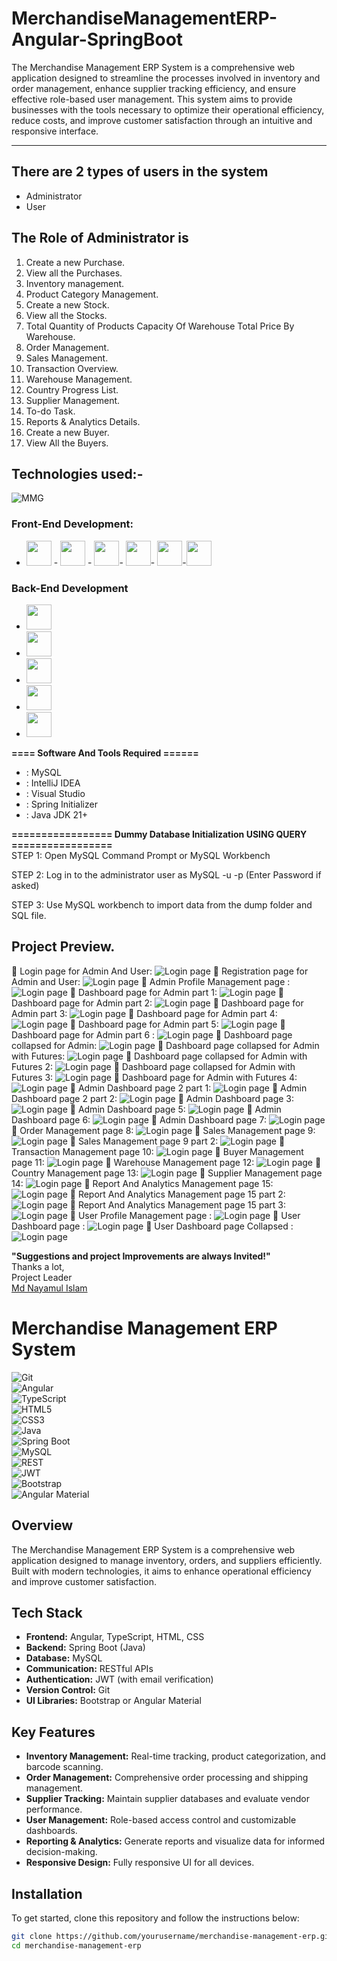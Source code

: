 # MerchandiseManagementERP-Angular-SpringBoot

The Merchandise Management ERP System is a comprehensive web application designed to streamline the processes involved in inventory and order management, enhance supplier tracking efficiency, and ensure effective role-based user management. This system aims to provide businesses with the tools necessary to optimize their operational efficiency, reduce costs, and improve customer satisfaction through an intuitive and responsive interface.
-----------------   ---------------------------------------------
## There are 2 types of users in the system

- Administrator
- User

## The Role of Administrator is
1. Create  a new Purchase. 
2. View all the Purchases.
3. Inventory management.
4. Product Category Management.
6. Create a new Stock.
7. View all the Stocks.
8. Total Quantity of Products	Capacity Of Warehouse	Total Price By Warehouse.
9. Order Management.
10. Sales Management.
11. Transaction Overview.
12. Warehouse Management.
13. Country Progress List.
14. Supplier Management.
15. To-do Task.
16. Reports & Analytics Details.
17. Create a new Buyer.
18. View All the Buyers.

## Technologies used:-
![MMG](https://github.com/user-attachments/assets/a91d3e4d-f5d3-4b19-8a57-5359a102b785)

### Front-End Development:
- [<img src="https://github.com/fatemazohor/fatemazohor/blob/main/svg/html5.svg" width="40" height="40">](https://github.com/fatemazohor) - [<img src="https://github.com/fatemazohor/fatemazohor/blob/main/svg/css3.svg" width="40" height="40">](https://github.com/fatemazohor) - [<img src="https://github.com/fatemazohor/fatemazohor/blob/main/svg/bootstrap-logo-shadow.png" width="40" height="40">](https://github.com/fatemazohor)- [<img src="https://github.com/fatemazohor/fatemazohor/blob/main/svg/javascript.svg" width="40" height="40">](https://github.com/fatemazohor)- [<img src="https://github.com/fatemazohor/fatemazohor/blob/main/svg/angular.svg" width="40" height="40">](https://github.com/fatemazohor)-[<img src="https://www.typescriptlang.org/icons/icon-48x48.png?v=4" width="40" height="40">](https://www.typescriptlang.org)
 

### Back-End Development

- [<img src="https://github.com/user-attachments/assets/802876a1-3a54-40a6-bdc3-75f97dfc555b" width="40" height="40">](https://github.com/user-attachments/assets/802876a1-3a54-40a6-bdc3-75f97dfc555b)
- [<img src="https://img.icons8.com/ios-filled/50/api-settings.png" width="40" height="40">](https://icons8.com/icon/19967/api-settings)
- [<img src="https://www.mysql.com/common/logos/logo-mysql-170x115.png" width="40" height="40">](https://www.mysql.com/)
- [<img src="https://jwt.io/img/pic_logo.svg" width="40" height="40">](https://jwt.io/)
- [<img src="https://www.oracle.com/a/ocom/img/cb71-java-logo.png" width="40" height="40">](https://www.oracle.com/java/)



**==== Software And Tools Required ======**
- :  MySQL
- :  IntelliJ IDEA
- :  Visual Studio
- :  Spring Initializer
- :  Java JDK 21+


**================= Dummy Database Initialization USING QUERY =================**  
STEP 1: Open MySQL Command Prompt or MySQL Workbench

STEP 2: Log in to the administrator user as MySQL -u <username> -p (Enter Password if asked)

STEP 3: Use MySQL workbench to import data from the dump folder and SQL file.

Project Preview.
---------------------------------------------------------------------
:pushpin: Login page for Admin And User:
![ Login page](https://github.com/NayamulNirob/MerchandiseMgmtERP/blob/main/images/Screenshot%202024-10-25%20222558.png)
:pushpin: Registration page for Admin and User:
![ Login page](https://github.com/NayamulNirob/MerchandiseMgmtERP/blob/main/images/Screenshot%202024-10-25%20222634.png)
:pushpin: Admin Profile Management page :
![ Login page](https://github.com/NayamulNirob/MerchandiseMgmtERP/blob/main/images/Screenshot%202024-10-25%20222520.png)
:pushpin: Dashboard page for Admin part 1:
![ Login page](https://github.com/NayamulNirob/MerchandiseMgmtERP/blob/main/images/Screenshot%202024-10-25%20220234.png)
:pushpin: Dashboard page for Admin part 2:
![ Login page](https://github.com/NayamulNirob/MerchandiseMgmtERP/blob/main/images/Screenshot%202024-10-25%20220325.png)
:pushpin: Dashboard page  for Admin  part 3:
![ Login page](https://github.com/NayamulNirob/MerchandiseMgmtERP/blob/main/images/Screenshot%202024-10-25%20220350.png)
:pushpin: Dashboard page  for Admin part 4:
![ Login page](https://github.com/NayamulNirob/MerchandiseMgmtERP/blob/main/images/Screenshot%202024-10-25%20220420.png)
:pushpin: Dashboard page for Admin part 5:
![ Login page](https://github.com/NayamulNirob/MerchandiseMgmtERP/blob/main/images/Screenshot%202024-10-25%20220448.png)
:pushpin: Dashboard page for Admin part 6 :
![ Login page](https://github.com/NayamulNirob/MerchandiseMgmtERP/blob/main/images/Screenshot%202024-10-25%20220541.png)
:pushpin: Dashboard page collapsed for Admin:
![ Login page](https://github.com/NayamulNirob/MerchandiseMgmtERP/blob/main/images/Screenshot%202024-10-25%20221316.png)
:pushpin: Dashboard page collapsed for Admin with Futures:
![ Login page](https://github.com/NayamulNirob/MerchandiseMgmtERP/blob/main/images/Screenshot%202024-10-25%20221336.png)
:pushpin: Dashboard page collapsed for Admin with Futures 2:
![ Login page](https://github.com/NayamulNirob/MerchandiseMgmtERP/blob/main/images/Screenshot%202024-10-25%20221401.png)
:pushpin: Dashboard page collapsed for Admin with Futures 3:
![ Login page](https://github.com/NayamulNirob/MerchandiseMgmtERP/blob/main/images/Screenshot%202024-10-25%20221422.png)
:pushpin: Dashboard page for Admin with Futures 4:
![ Login page](https://github.com/NayamulNirob/MerchandiseMgmtERP/blob/main/images/Screenshot%202024-10-25%20221445.png)
:pushpin: Admin Dashboard page 2 part 1:
![ Login page](https://github.com/NayamulNirob/MerchandiseMgmtERP/blob/main/images/Screenshot%202024-10-25%20221519.png)
:pushpin: Admin Dashboard page 2 part 2:
![ Login page](https://github.com/NayamulNirob/MerchandiseMgmtERP/blob/main/images/Screenshot%202024-10-25%20221633.png)
:pushpin: Admin Dashboard page 3:
![ Login page](https://github.com/NayamulNirob/MerchandiseMgmtERP/blob/main/images/Screenshot%202024-10-25%20221657.png)
:pushpin: Admin Dashboard page 5:
![ Login page](https://github.com/NayamulNirob/MerchandiseMgmtERP/blob/main/images/Screenshot%202024-10-25%20221736.png)
:pushpin: Admin Dashboard page 6:
![ Login page](https://github.com/NayamulNirob/MerchandiseMgmtERP/blob/main/images/Screenshot%202024-10-25%20221754.png)
:pushpin: Admin Dashboard page 7:
![ Login page](https://github.com/NayamulNirob/MerchandiseMgmtERP/blob/main/images/Screenshot%202024-10-25%20221919.png)
:pushpin: Order Management page 8:
![ Login page](https://github.com/NayamulNirob/MerchandiseMgmtERP/blob/main/images/Screenshot%202024-10-25%20222004.png)
:pushpin: Sales Management page 9:
![ Login page](https://github.com/NayamulNirob/MerchandiseMgmtERP/blob/main/images/Screenshot%202024-10-25%20222033.png)
:pushpin:  Sales Management page 9 part 2:
![ Login page](https://github.com/NayamulNirob/MerchandiseMgmtERP/blob/main/images/Screenshot%202024-10-25%20222105.png)
:pushpin: Transaction Management page 10:
![ Login page](https://github.com/NayamulNirob/MerchandiseMgmtERP/blob/main/images/Screenshot%202024-10-25%20222134.png)
:pushpin: Buyer Management page 11:
![ Login page](https://github.com/NayamulNirob/MerchandiseMgmtERP/blob/main/images/Screenshot%202024-10-25%20222156.png)
:pushpin: Warehouse Management page 12:
![ Login page](https://github.com/NayamulNirob/MerchandiseMgmtERP/blob/main/images/Screenshot%202024-10-25%20222231.png)
:pushpin: Country Management page 13:
![ Login page](https://github.com/NayamulNirob/MerchandiseMgmtERP/blob/main/images/Screenshot%202024-10-25%20222255.png)
:pushpin: Supplier Management page 14:
![ Login page](https://github.com/NayamulNirob/MerchandiseMgmtERP/blob/main/images/Screenshot%202024-10-25%20222316.png)
:pushpin: Report And Analytics Management page 15:
![ Login page](https://github.com/NayamulNirob/MerchandiseMgmtERP/blob/main/images/Screenshot%202024-10-25%20222403.png)
:pushpin: Report And Analytics Management page 15 part 2:
![ Login page](https://github.com/NayamulNirob/MerchandiseMgmtERP/blob/main/images/Screenshot%202024-10-25%20222420.png)
:pushpin: Report And Analytics Management page 15 part 3:
![ Login page](https://github.com/NayamulNirob/MerchandiseMgmtERP/blob/main/images/Screenshot%202024-10-25%20222439.png)
:pushpin:  User Profile Management page :
![ Login page](https://github.com/NayamulNirob/MerchandiseMgmtERP/blob/main/images/Screenshot%202024-10-25%20223716.png)
:pushpin: User Dashboard page :
![ Login page](https://github.com/NayamulNirob/MerchandiseMgmtERP/blob/main/images/Screenshot%202024-10-25%20223831.png)
:pushpin: User Dashboard page Collapsed :
![ Login page](https://github.com/NayamulNirob/MerchandiseMgmtERP/blob/main/images/Screenshot%202024-10-25%20223849.png)

**"Suggestions and project Improvements are always Invited!"**  
Thanks a lot,    
Project Leader  
[Md Nayamul Islam](https://github.com/NayamulNirob)


# Merchandise Management ERP System  

![Git](https://img.shields.io/badge/version-control-git-yellow?style=flat&logo=git&logoColor=white)  
![Angular](https://img.shields.io/badge/frontend-angular-red?style=flat&logo=angular&logoColor=white)  
![TypeScript](https://img.shields.io/badge/language-typescript-blue?style=flat&logo=typescript&logoColor=white)  
![HTML5](https://img.shields.io/badge/language-html5-e34f26?style=flat&logo=html5&logoColor=white)  
![CSS3](https://img.shields.io/badge/language-css3-1572B6?style=flat&logo=css3&logoColor=white)  
![Java](https://img.shields.io/badge/backend-java-red?style=flat&logo=java&logoColor=white)  
![Spring Boot](https://img.shields.io/badge/framework-spring%20boot-6DB33F?style=flat&logo=spring&logoColor=white)  
![MySQL](https://img.shields.io/badge/database-mysql-4479A1?style=flat&logo=mysql&logoColor=white)  
![REST](https://img.shields.io/badge/API-RESTful-brightgreen?style=flat)  
![JWT](https://img.shields.io/badge/authentication-JWT-orange?style=flat)  
![Bootstrap](https://img.shields.io/badge/UI-Bootstrap-563D7C?style=flat&logo=bootstrap&logoColor=white)  
![Angular Material](https://img.shields.io/badge/UI-Angular%20Material-ff4088?style=flat&logo=angular&logoColor=white)  

## Overview  
The Merchandise Management ERP System is a comprehensive web application designed to manage inventory, orders, and suppliers efficiently. Built with modern technologies, it aims to enhance operational efficiency and improve customer satisfaction.  

## Tech Stack  
- **Frontend:** Angular, TypeScript, HTML, CSS  
- **Backend:** Spring Boot (Java)  
- **Database:** MySQL  
- **Communication:** RESTful APIs  
- **Authentication:** JWT (with email verification)  
- **Version Control:** Git  
- **UI Libraries:** Bootstrap or Angular Material  

## Key Features  
- **Inventory Management:** Real-time tracking, product categorization, and barcode scanning.  
- **Order Management:** Comprehensive order processing and shipping management.  
- **Supplier Tracking:** Maintain supplier databases and evaluate vendor performance.  
- **User Management:** Role-based access control and customizable dashboards.  
- **Reporting & Analytics:** Generate reports and visualize data for informed decision-making.  
- **Responsive Design:** Fully responsive UI for all devices.  

## Installation  
To get started, clone this repository and follow the instructions below:  

```bash  
git clone https://github.com/yourusername/merchandise-management-erp.git  
cd merchandise-management-erp
